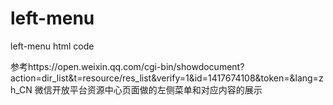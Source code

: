 # left-menu
left-menu html code

参考https://open.weixin.qq.com/cgi-bin/showdocument?action=dir_list&t=resource/res_list&verify=1&id=1417674108&token=&lang=zh_CN
微信开放平台资源中心页面做的左侧菜单和对应内容的展示